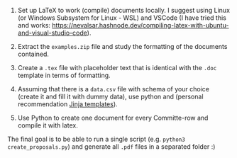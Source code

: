 1. Set up LaTeX to work (compile) documents locally. I suggest using Linux (or Windows Subsystem for Linux - WSL) and VSCode (I have tried this and works:   https://nevalsar.hashnode.dev/compiling-latex-with-ubuntu-and-visual-studio-code).

2. Extract the `examples.zip` file and study the formatting of the documents contained.

3. Create a `.tex` file with placeholder text that is identical with the `.doc` template in terms of formatting.

4. Assuming that there is a `data.csv` file with schema of your choice (create it and fill it with dummy data), use python and (personal recommendation [Jinja templates](https://realpython.com/primer-on-jinja-templating/)).

5. Use Python to create one document for every Committe-row and compile it with latex.

The final goal is to be able to run a single script (e.g. `python3 create_proposals.py`) and generate all `.pdf` files in a separated folder :)
